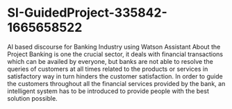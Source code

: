 # SI-GuidedProject-335842-1665658522
AI based discourse for Banking Industry using Watson Assistant
About the Project Banking is one the crucial sector, it deals with financial transactions which can be availed by everyone, but banks are not able to resolve the queries of customers at all times related to the products or services in satisfactory way in turn hinders the customer satisfaction. In order to guide the customers throughout all the financial services provided by the bank, an intelligent system has to be introduced to provide people with the best solution possible.
